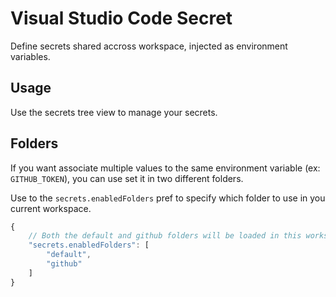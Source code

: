 # Visual Studio Code Secret

Define secrets shared accross workspace, injected as environment variables.

## Usage

Use the secrets tree view to manage your secrets.

## Folders

If you want associate multiple values to the same environment variable (ex: `GITHUB_TOKEN`), you can use set it in two different folders.

Use to the `secrets.enabledFolders` pref to specify which folder to use in you current workspace.

```javascript
{
    // Both the default and github folders will be loaded in this workspace
    "secrets.enabledFolders": [
        "default",
        "github"
    ]
}
```
